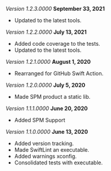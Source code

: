 *Version 1.2.3.0000* **September 33, 2021**

- Updated to the latest tools.

*Version 1.2.2.0000* **July 13, 2021**

- Added code coverage to the tests.
- Updated to the latest tools.

*Version 1.2.1.0000* **August 1, 2020**

- Rearranged for GitHub Swift Action.

*Version 1.2.0.0000* **July 5, 2020**

- Made SPM product  a static lib.

*Version 1.1.1.0000* **June 20, 2020**

- Added SPM Support

*Version 1.1.0.0000* **June 13, 2020**

- Added version tracking.
- Made SwiftLint an executable.
- Added warnings xconfig.
- Consolidated tests with executable.
